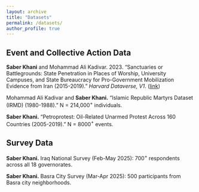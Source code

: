 ```yaml
---
layout: archive
title: "Datasets"
permalink: /datasets/
author_profile: true
---
```


<style>
.page__title {
    display: none !important;
}
</style>

## Event and Collective Action Data

**Saber Khani** and Mohammad Ali Kadivar. 2023. “Sanctuaries or Battlegrounds: State Penetration in Places of Worship, University Campuses, and State Bureaucracy for Pro-Government Mobilization Evidence from Iran (2015-2019).” _Harvard Dataverse, V1_. ([link]([https://doi.org/10.1093/acrefore/9780190228637.013.616](https://dataverse.harvard.edu/dataset.xhtml?persistentId=doi:10.7910/DVN/78WXRZ)))

Mohammad Ali Kadivar and **Saber Khani.** “Islamic Republic Martyrs Dataset (IRMD) (1980-1988).” N = 214,000$^{+}$ individuals.

**Saber Khani.** “Petroprotest: Oil-Related Unarmed Protest Across 160 Countries (2005-2019).” N = 8000$^{+}$ events.

## Survey Data

**Saber Khani.** Iraq National Survey (Feb-May 2025): 700$^{+}$ respondents across all 18 governorates.

**Saber Khani.** Basra City Survey (Mar-Apr 2025): 500 participants from Basra city neighborhoods.




